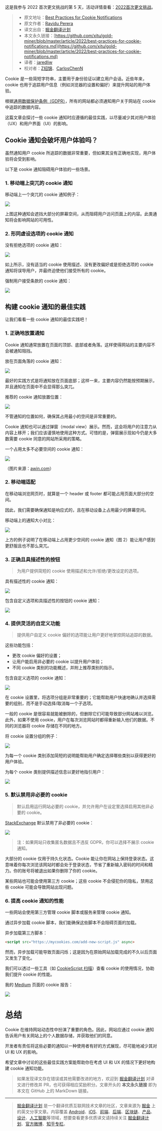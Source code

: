 这是我参与 2022 首次更文挑战的第 5 天，活动详情查看：[2022首次更文挑战](https://juejin.cn/post/7052884569032392740)。

> * 原文地址：[Best Practices for Cookie Notifications](https://blog.bitsrc.io/best-practices-for-cookie-notifications-956aa9ded8d5)
> * 原文作者：[Ravidu Perera](https://raviduperera.medium.com/)
> * 译文出自：[掘金翻译计划](https://github.com/xitu/gold-miner)
> * 本文永久链接：[https://github.com/xitu/gold-miner/blob/master/article/2022/best-practices-for-cookie-notifications.md](https://github.com/xitu/gold-miner/blob/master/article/2022/best-practices-for-cookie-notifications.md)
> * 译者：[jaredliw](https://github.com/jaredliw)
> * 校对者：[Z招锦](https://github.com/zenblofe)、[CarlosChenN](https://github.com/CarlosChenN)

Cookie 是一些简短字符串，主要用于身份验证以建立用户会话。近些年来，cookie 也用于追踪用户信息（例如浏览器的设置和偏好）来提升网站的用户体验。

根据[通用数据保护条例（GDPR）](https://gdpr.eu/)，所有的网站都必须通知用户关于网站在 cookie 中追踪的数据内容。

这篇文章会探讨一些 cookie 通知时应遵循的最佳实践，以尽量减少其对用户体验（UX）和用户界面（UI）的影响。

## Cookie 通知会破坏用户体验吗？

虽然通知用户 cookie 所追踪的数据非常重要，但如果其没有正确地实现，用户体验将会受到影响。

以下是 cookie 通知阻碍用户体验的一些场景。

### 1. 移动端上突兀的 cookie 通知

移动端上一个突兀的 cookie 通知例子：

![](https://miro.medium.com/max/648/1*fIM25m26dEOvn9AXxg6Cyw.jpeg)

上图这种通知会遮挡大部分的屏幕空间，从而阻碍用户访问页面上的内容。此类通知将会影响网站的可用性。

### 2. 形同虚设选项的 cookie 通知

没有拒绝选项的 cookie 通知：

![](https://miro.medium.com/max/1400/1*VrClO6qQqkadtc-IglOJyA.gif)

如上所示，没有适当的 cookie 使用描述、没有更改偏好或是拒绝选项的 cookie 通知将误导用户，并最终迫使他们接受所有的 cookie。

强制用户接受条款的 cookie 通知：

![](https://miro.medium.com/max/1400/1*RvjGTBhLkxPwXVhQQer9mQ.jpeg)

## 构建 cookie 通知的最佳实践

让我们看看一些 cookie 通知的最佳实践吧！

### 1. 正确地放置通知

Cookie 通知通常放置在页面的顶部、底部或者角落。这样使得网站的主要内容不会被通知阻挡。

放在页面角落的 cookie 通知：

![](https://miro.medium.com/max/1400/1*ZJGlv46qCAV3vJMZD4qHcA.jpeg)

最好的实践方式是将通知放在页面底部；这样一来，主要内容仍然能按预期展示，并且通知在页面中不会显得那么突兀。

推荐的 cookie 通知放置位置：

![](https://miro.medium.com/max/1400/1*j-YvaPBrmDfOi7DLlpYU9w.jpeg)

不管通知的位置如何，确保其占用最小的空间是非常重要的。

Cookie 通知也可以通过弹窗（modal view）展示。然而，这会将用户的注意力从内容上移开；我们应该谨慎地使用这种方式。可惜的是，弹窗展示现如今仍是大多数需要 cookie 同意的网站所采用的策略。

一个占用太多不必要空间的 cookie 通知：

![](https://miro.medium.com/max/1400/1*WqUQXE96jIhEzT-i2osw9Q.jpeg)

（图片来源：[awin.com](https://www.awin.com/gb)）

### 2. 移动端适配

在移动端浏览网页时，就算是一个 header 或 footer 都可能占用页面大部分的空间。

因此，我们需要确保通知是响应式的，且在移动设备上占用最少的屏幕空间。

移动端上的通知大小对比：

![](https://miro.medium.com/max/1400/1*-ytctuRnGgmqsAJ_H_rWVg.png)

上方的例子说明了在移动端上占用更少空间的 cookie 通知（图 2）能让用户感到更舒服且也不那么突兀。

### 3. 正确且具描述性的按钮

> 为用户提供简短的 cookie 使用描述和允许/拒绝/更改设定的选项。

具有描述性的 cookie 通知：

![](https://miro.medium.com/max/1204/1*WWWk7cHB5d1gi7y04qaSgg.png)

包含自定义选项和具描述性的按钮的 cookie 通知：

![](https://miro.medium.com/max/1400/1*Erxgrbp_Oe81dKbetM_YeA.jpeg)

### 4. 提供灵活的自定义功能

> 提供用户自定义 cookie 偏好的选项能让用户更好地掌控网站追踪的数据。

这些功能包括：

- 更改 cookie 偏好的设置；
- 让用户能启用非必要的 cookie 以提升用户体验；
- 不同 cookie 类别的功能概述，并附上推荐类别的指示。

包含自定义选项的 cookie 通知：

![](https://miro.medium.com/max/1400/1*aEoLyNmfTCbcybVjiM801g.gif)

在 cookie 设置里，将选项分组是非常重要的；它能帮助用户快速地确认并选择需要的组别，而不是手动选择/取消每一个子选项。

一般的 cookie 是很容易就能被删除的，但删除它们可能导致部分网站难以浏览。此外，如果不使用 cookie，用户在每次浏览网站时都得重新输入他们的数据。不同的浏览器将 cookie 存储在不同的地方。

将 cookie 设置分组的例子：

![](https://miro.medium.com/max/612/1*OsxtTBCotBzRNnPPNNQR6g.png)

为每一个 cookie 类别添加简短的说明能帮助用户确定选择哪些类别以获得更好的用户体验。

为每个 cookie 类别提供描述信息以更好地指引用户：

![](https://miro.medium.com/max/946/1*G2CCo0IbJ1VKnxxeQCwnvw.jpeg)

### 5. 默认禁用非必要的 cookie

> 默认启用运行网站必要的 cookie，并允许用户在设定里选择启用其他非必要的 cookie。

[StackExchange](https://stackexchange.com/) 默认禁用了非必要的 cookie：

![](https://miro.medium.com/max/1400/1*FjvcIYXsa0dthqNKalbc5A.jpeg)

> 注：如果网站只收集匿名数据且不违反 GDPR，你可以选择不展示 cookie 通知。

大部分的 cookie 仅用于持久化状态。Cookie 能让你在网站上保持登录状态。这意味着你每次浏览该网站时都会处于登录状态，节省了重新输入密码的时间和精力。你的账号将被退出如果你删除了你的 cookie。

某些网站也可能会使用第三方 cookie；这些 cookie 不会侵犯你的隐私，禁用这些 cookie 可能会导致网站出现问题。

### 6. 提高 cookie 通知的性能

一些网站会使用第三方管理 cookie 脚本或服务来管理 cookie 通知。

通过异步加载 cookie 脚本，我们能确保这些脚本不会阻碍页面的加载。

异步加载第三方脚本：

```html
<script src="https://mycookies.com/add-new-script.js" async>
```

然而，异步加载可能导致页面闪烁；这是因为在原始网站加载完成的不久以后页面又发生了变化。

我们可以透过一些工具（如 [CookieScript 扫描](https://cookie-script.com/)）查看 cookie 的使用情况，协助我们提升 cookie 的性能。

我的 [Medium](https://medium.com/) 页面的 cookie 报告：

![](https://miro.medium.com/max/1120/1*-WPvGdDywd4kCxvLKLzPCA.png)

# 总结

Cookie 在维持网站动态性中扮演了重要的角色。因此，网站应通过 cookie 通知告诉用户有关网站上的个人数据存储，并获取他们的同意。

开发者有责任将这些必要的通知以一种使用者有好的方式展现，尽可能地减少其对 UI 和 UX 的影响。

希望文章中讨论的这些最佳实践方案能帮助你在考虑 UI 和 UX 的情况下更好地构建 cookie 通知功能。

> 如果发现译文存在错误或其他需要改进的地方，欢迎到 [掘金翻译计划](https://github.com/xitu/gold-miner) 对译文进行修改并 PR，也可获得相应奖励积分。文章开头的 **本文永久链接** 即为本文在 GitHub 上的 MarkDown 链接。

---

> [掘金翻译计划](https://github.com/xitu/gold-miner) 是一个翻译优质互联网技术文章的社区，文章来源为 [掘金](https://juejin.im) 上的英文分享文章。内容覆盖 [Android](https://github.com/xitu/gold-miner#android)、[iOS](https://github.com/xitu/gold-miner#ios)、[前端](https://github.com/xitu/gold-miner#前端)、[后端](https://github.com/xitu/gold-miner#后端)、[区块链](https://github.com/xitu/gold-miner#区块链)、[产品](https://github.com/xitu/gold-miner#产品)、[设计](https://github.com/xitu/gold-miner#设计)、[人工智能](https://github.com/xitu/gold-miner#人工智能)等领域，想要查看更多优质译文请持续关注 [掘金翻译计划](https://github.com/xitu/gold-miner)、[官方微博](http://weibo.com/juejinfanyi)、[知乎专栏](https://zhuanlan.zhihu.com/juejinfanyi)。
